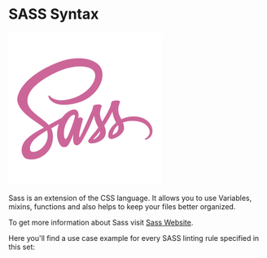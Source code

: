 # SASS Syntax
![](../img/sass-logo.png)

Sass is an extension of the CSS language. It allows you to use Variables, mixins, functions and also helps to keep your files better organized.

To get more information about Sass visit [Sass Website](http://sass-lang.com/).

Here you'll find a use case example for every SASS linting rule specified in this set:
